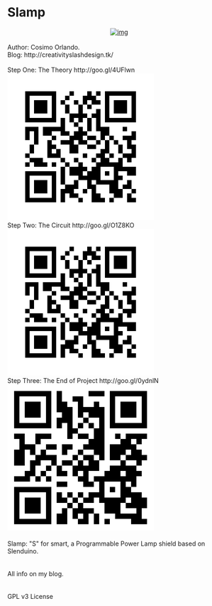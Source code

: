 Slamp
=====

<div style="text-align: center;">
<a href="http://2.bp.blogspot.com/-BlqaGhdSCIU/VFfoJaKKGXI/AAAAAAAAEa0/uXBwS57-K6A/s1600/lamp2.jpg">
<img alt="img" src="http://2.bp.blogspot.com/-BlqaGhdSCIU/VFfoJaKKGXI/AAAAAAAAEa0/uXBwS57-K6A/s1600/lamp2.jpg">
</a>
</div>
<br>
Author: Cosimo Orlando.<br>
Blog: http://creativityslashdesign.tk/
<br>
<br>
Step One: The Theory  http://goo.gl/4UFlwn
<br>
<img src="https://raw.githubusercontent.com/cosmok82/Slamp/master/link1.jpg" alt="link1.jpg">
<br>
Step Two: The Circuit http://goo.gl/O1Z8KO
<br>
<img src="https://raw.githubusercontent.com/cosmok82/Slamp/master/link2.jpg" alt="link2.jpg">
<br>
Step Three: The End of Project http://goo.gl/0ydnlN
<br>
<img src="https://raw.githubusercontent.com/cosmok82/Slamp/master/link3.png" alt="link3.png">
<br>
<br>
Slamp: "S" for smart, a Programmable Power Lamp shield based on Slenduino.
<br>
<br>
<br>
All info on my blog.
<br>
<br>
<br>
GPL v3 License
